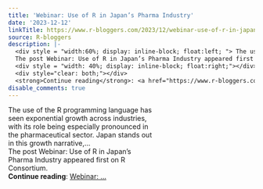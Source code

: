 ```yaml
---
title: 'Webinar: Use of R in Japan’s Pharma Industry'
date: '2023-12-12'
linkTitle: https://www.r-bloggers.com/2023/12/webinar-use-of-r-in-japans-pharma-industry/
source: R-bloggers
description: |-
  <div style = "width:60%; display: inline-block; float:left; "> The use of the R programming language has seen exponential growth across industries, with its role being especially pronounced in the pharmaceutical sector. Japan stands out in this growth narrative,...<br />
  The post Webinar: Use of R in Japan’s Pharma Industry appeared first on R Consortium.</div>
  <div style = "width: 40%; display: inline-block; float:right;"></div>
  <div style="clear: both;"></div>
  <strong>Continue reading</strong>: <a href="https://www.r-bloggers.com/2023/12/webinar-use-of-r-in-japans-pharma-industry/">Webinar: ...
disable_comments: true
---
```

<div style = "width:60%; display: inline-block; float:left; "> The use of the R programming language has seen exponential growth across industries, with its role being especially pronounced in the pharmaceutical sector. Japan stands out in this growth narrative,...<br />
The post Webinar: Use of R in Japan’s Pharma Industry appeared first on R Consortium.</div>
<div style = "width: 40%; display: inline-block; float:right;"></div>
<div style="clear: both;"></div>
<strong>Continue reading</strong>: <a href="https://www.r-bloggers.com/2023/12/webinar-use-of-r-in-japans-pharma-industry/">Webinar: ...